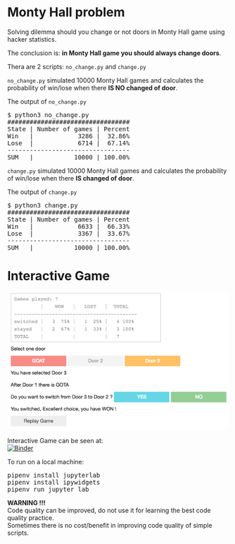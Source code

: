 # Monty Hall problem

Solving dilemma should you change or not doors in Monty Hall game using hacker statistics.

The conclusion is: **in Monty Hall game you should always change doors**.

Thera are 2 scripts: `no_change.py` and `change.py`

`no_change.py` simulated 10000 Monty Hall games and calculates the probability of win/lose when there **IS NO changed of door**.

The output of `no_change.py`

<pre>
$ python3 no_change.py 
#################################
State | Number of games | Percent
Win   |            3286 |  32.86%
Lose  |            6714 |  67.14%
---------------------------------
SUM   |           10000 | 100.00%
</pre>

`change.py` simulated 10000 Monty Hall games and calculates the probability of win/lose when there **IS changed of door**.

The output of `change.py`

<pre>
$ python3 change.py 
#################################
State | Number of games | Percent
Win   |            6633 |  66.33%
Lose  |            3367 |  33.67%
---------------------------------
SUM   |           10000 | 100.00%
</pre>

# Interactive Game 

![game ScreenShot](img/game_screenShot.png)

Interactive Game can be seen at:  
[![Binder](https://mybinder.org/badge.svg)](https://mybinder.org/v2/gh/sasa-buklijas/Monty_Hall_problem/master?urlpath=apps%2FMonty_Hall_Interactive.ipynb)

To run on a local machine:

<pre>
pipenv install jupyterlab
pipenv install ipywidgets
pipenv run jupyter lab
</pre>

**WARNING !!!**  
Code quality can be improved, do not use it for learning the best code quality practice.   
Sometimes there is no cost/benefit in improving code quality of simple scripts.